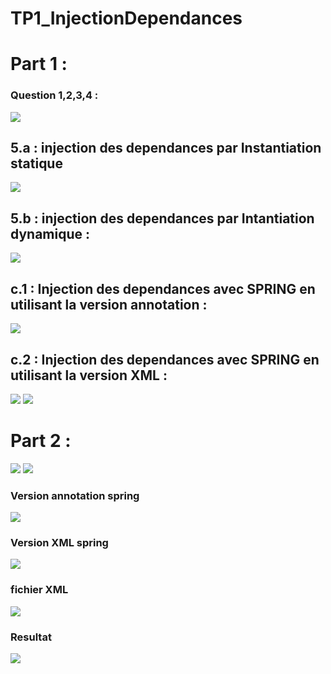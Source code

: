 # TP1_InjectionDependances
<h1> Part 1 : </h1>
<h3> Question 1,2,3,4 : </h3>
<img src="captures/dao_metier.png" />
<h2> 5.a : injection des dependances par Instantiation statique </h2>
<img src="captures/instantiation_statique.png"/>
<h2> 5.b : injection des dependances par Intantiation dynamique : </h2>
<img src="captures/instantiation_dynamique.png"/>
<h2> c.1 : Injection des dependances avec SPRING en utilisant la version annotation : </h2>
<img src="captures/v_annotation_part1.png"/>
<h2> c.2 : Injection des dependances avec SPRING en utilisant la version XML : </h2>
<img src="captures/v_xml_part1.png"/>
<img src="captures/appcontext_part1.png" />
<h1> Part 2 : </h1>
<img src="captures/adapter.png/">
<img src="captures/uc.png"/>
<h3> Version annotation spring </h3>
<img src="captures/v_annotation_part2.png/">
<h3> Version XML spring </h3>
<img src="captures/v_xml_part2.png/">
<h3> fichier XML </h3>
<img src="captures/appcontext_part2.png"/>
<h3> Resultat </h3>
<img src="captures/tv.png"/>



